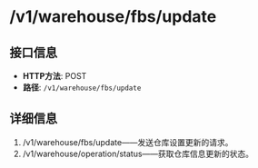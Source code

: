 # /v1/warehouse/fbs/update

## 接口信息

- **HTTP方法**: POST
- **路径**: `/v1/warehouse/fbs/update`

## 详细信息

  1. /v1/warehouse/fbs/update——发送仓库设置更新的请求。
  2. /v1/warehouse/operation/status——获取仓库信息更新的状态。


